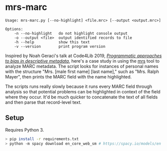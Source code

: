 # mrs-marc

```
Usage: mrs-marc.py [--no-highlight] <file.mrc> [--output <output.mrc>]

Options:
    -n --no-highlight   do not highlight console output
    -o --output <file>  output identified records to file
    -h --help           show this text
    -v --version        print program version
```

Inspired by Noah Geraci's talk at Code4Lib 2019, _[Programmatic approaches to bias in descriptive metadata](https://www.youtube.com/watch?v=7mdMtukvtxc&t=3965)_, here's a case study in using the [mrs](https://github.com/ngeraci/mrs) tool to analyze MARC metadata. The script looks for instances of personal names with the structure "Mrs. [male first name] [last name]," such as "Mrs. Ralph Mayer", then prints the MARC field with the name highlighted.

The scripts runs really slowly because it runs every MARC field through analysis so that potential problems can be highlighted in context of the field where they occur. It'd be much quicker to concatenate the text of all fields and then parse that record-level text.

## Setup

Requires Python 3.

```sh
> pip install -r requirements.txt
> python -m spacy download en_core_web_sm # https://spacy.io/models/en
```
